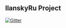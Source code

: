 ## IlanskyRu Project

[![Gitter](https://badges.gitter.im/Join%20Chat.svg)](https://gitter.im/savenkoffcom/ilanskyRu?utm_source=badge&utm_medium=badge&utm_campaign=pr-badge&utm_content=badge)
